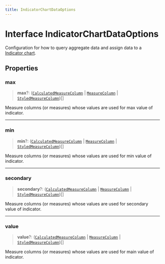 ```yaml
---
title: IndicatorChartDataOptions
---
```


# Interface IndicatorChartDataOptions

Configuration for how to query aggregate data and assign data
to a [Indicator chart](../type-aliases/type-alias.IndicatorChartType.md).

## Properties

### max

> **max**?: ([`CalculatedMeasureColumn`](../../sdk-data/interfaces/interface.CalculatedMeasureColumn.md) \| [`MeasureColumn`](../../sdk-data/interfaces/interface.MeasureColumn.md) \| [`StyledMeasureColumn`](interface.StyledMeasureColumn.md))[]

Measure columns (or measures) whose values are used for max value of indicator.

***

### min

> **min**?: ([`CalculatedMeasureColumn`](../../sdk-data/interfaces/interface.CalculatedMeasureColumn.md) \| [`MeasureColumn`](../../sdk-data/interfaces/interface.MeasureColumn.md) \| [`StyledMeasureColumn`](interface.StyledMeasureColumn.md))[]

Measure columns (or measures) whose values are used for min value of indicator.

***

### secondary

> **secondary**?: ([`CalculatedMeasureColumn`](../../sdk-data/interfaces/interface.CalculatedMeasureColumn.md) \| [`MeasureColumn`](../../sdk-data/interfaces/interface.MeasureColumn.md) \| [`StyledMeasureColumn`](interface.StyledMeasureColumn.md))[]

Measure columns (or measures) whose values are used for secondary value of indicator.

***

### value

> **value**?: ([`CalculatedMeasureColumn`](../../sdk-data/interfaces/interface.CalculatedMeasureColumn.md) \| [`MeasureColumn`](../../sdk-data/interfaces/interface.MeasureColumn.md) \| [`StyledMeasureColumn`](interface.StyledMeasureColumn.md))[]

Measure columns (or measures) whose values are used for main value of indicator.
